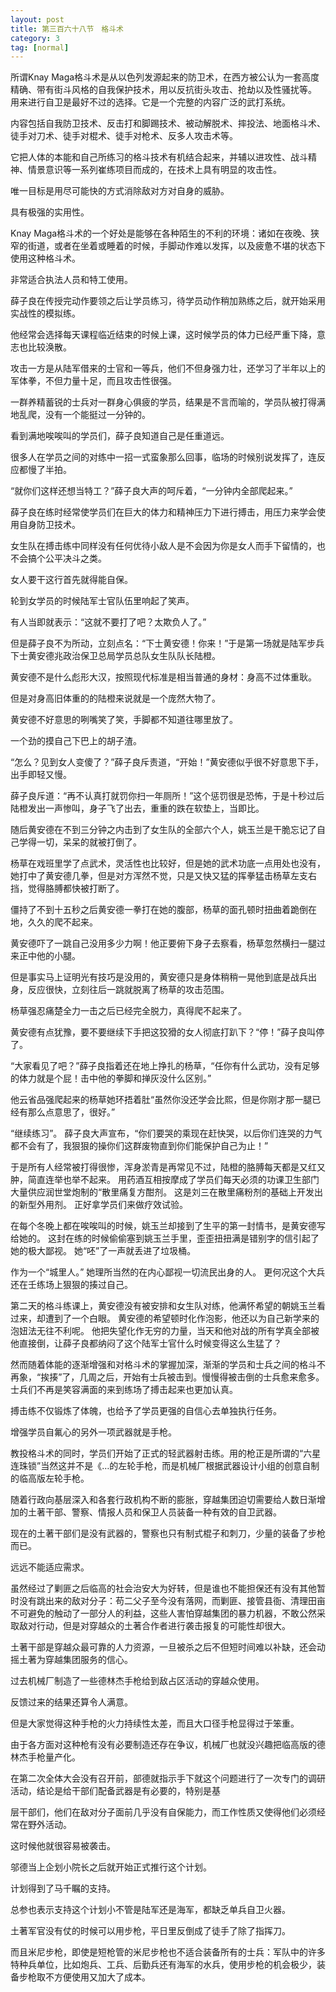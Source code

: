 ```yaml
---
layout: post
title: 第三百六十八节　格斗术
category: 3
tag: [normal]
---
```


所谓Knay Maga格斗术是从以色列发源起来的防卫术，在西方被公认为一套高度精确、带有街斗风格的自我保护技术，用以反抗街头攻击、抢劫以及性骚扰等。 用来进行自卫是最好不过的选择。它是一个完整的内容广泛的武打系统。

内容包括自我防卫技术、反击打和脚踢技术、被动解脱术、摔投法、地面格斗术、徒手对刀术、徒手对棍术、徒手对枪术、反多人攻击术等。

它把人体的本能和自己所练习的格斗技术有机结合起来，并辅以进攻性、战斗精神、情景意识等一系列崔练项目而成的，在技术上具有明显的攻击性。

唯一目标是用尽可能快的方式消除敌对方对自身的威胁。

具有极强的实用性。

Knay Maga格斗术的一个好处是能够在各种陌生的不利的环境：诸如在夜晚、狭窄的街道，或者在坐着或睡着的时候，手脚动作难以发挥，以及疲惫不堪的状态下使用这种格斗术。

非常适合执法人员和特工使用。

薛子良在传授完动作要领之后让学员练习，待学员动作稍加熟练之后，就开始采用实战性的模拟练。

他经常会选择每天课程临近结束的时候上课，这时候学员的体力已经严重下降，意志也比较涣散。

攻击一方是从陆军借来的士官和一等兵，他们不但身强力壮，还学习了半年以上的军体拳，不但力量十足，而且攻击性很强。

一群养精蓄锐的士兵对一群身心俱疲的学员，结果是不言而喻的，学员队被打得满地乱爬，没有一个能挺过一分钟的。

看到满地唉唉叫的学员们，薛子良知道自己是任重道远。

很多人在学员之间的对练中一招一式蛮象那么回事，临场的时候别说发挥了，连反应都慢了半拍。

“就你们这样还想当特工？”薛子良大声的呵斥着，“一分钟内全部爬起来。”

薛子良在练时经常使学员们在巨大的体力和精神压力下进行搏击，用压力来学会使用自身防卫技术。

女生队在搏击练中同样没有任何优待小敌人是不会因为你是女人而手下留情的，也不会搞个公平决斗之类。

女人要干这行首先就得能自保。

轮到女学员的时候陆军士官队伍里响起了笑声。

有人当即就表示：“这就不要打了吧？太欺负人了。”

但是薛子良不为所动，立刻点名：“下士黄安德！你来！”于是第一场就是陆军步兵下士黄安德兆政治保卫总局学员总队女生队队长陆橙。

黄安德不是什么彪形大汉，按照现代标准是相当普通的身材：身高不过体重耿。

但是对身高旧体重的的陆橙来说就是一个庞然大物了。

黄安德不好意思的咧嘴笑了笑，手脚都不知道往哪里放了。

一个劲的摸自己下巴上的胡子渣。

“怎么？见到女人变傻了？”薛子良斥责道，“开始！”黄安德似乎很不好意思下手，出手即轻又慢。

薛子良斥道：“再不认真打就罚你扫一年厕所！”这个惩罚很是恐怖，于是十秒过后陆橙发出一声惨叫，身子飞了出去，重重的跌在软垫上，当即比。

随后黄安德在不到三分钟之内击到了女生队的全部六个人，姚玉兰是干脆忘记了自己学得一切，呆呆的就被打倒了。

杨草在戏班里学了点武术，灵活性也比较好，但是她的武术功底一点用处也没有，她打中了黄安德几拳，但是对方浑然不觉，只是又快又猛的挥拳猛击杨草左支右挡，觉得胳膊都快被打断了。

僵持了不到十五秒之后黄安德一拳打在她的腹部，杨草的面孔顿时扭曲着跪倒在地，久久的爬不起来。

黄安德吓了一跳自己没用多少力啊！他正要俯下身子去察看，杨草忽然横扫一腿过来正中他的小腿。

但是事实马上证明光有技巧是没用的，黄安德只是身体稍稍一晃他到底是战兵出身，反应很快，立刻往后一跳就脱离了杨草的攻击范围。

杨草强忍痛楚全力一击之后已经完全脱力，真得爬不起来了。

黄安德有点犹豫，要不要继续下手把这狡猾的女人彻底打趴下？“停！”薛子良叫停了。

“大家看见了吧？”薛子良指着还在地上挣扎的杨草，“任你有什么武功，没有足够的体力就是个屁！击中他的拳脚和掸灰没什么区别。”

他云省品强爬起来的杨草她环捂着肚“虽然你没还学会比熙，但是你刚才那一腿已经有那么点意思了，很好。”

“继续练习”。 薛子良大声宣布，“你们要哭的乘现在赶快哭，以后你们连哭的力气都不会有了，我狠狠的操你们这群废物直到你们能保护自己为止！”

于是所有人经常被打得很惨，浑身淤青是再常见不过，陆橙的胳膊每天都是又红又肿，简直连举也举不起来。 用药酒互相按摩成了学员们每天必须的功课卫生部门大量供应润世堂炮制的“散里痛复方酣剂。 这是刘三在散里痛粉剂的基础上开发出的新型外用剂。 正好拿学员们来做疗效试验。

在每个冬晚上都在唉唉叫的时候，姚玉兰却接到了生平的第一封情书，是黄安德写给她的。 这封在练的时候偷偷塞到姚玉兰手里，歪歪扭扭满是错别字的信引起了她的极大鄙视。 她“呸”了一声就丢进了垃圾桶。

作为一个“城里人。” 她理所当然的在内心鄙视一切流民出身的人。 更何况这个大兵还在壬练场上狠狠的揍过自己。

第二天的格斗练课上，黄安德没有被安排和女生队对练，他满怀希望的朝姚玉兰看过来，却遭到了一个白眼。 黄安德的希望顿时化作泡影，他还以为自己新学来的泡妞法无往不利呢。 他把失望化作无穷的力量，当天和他对战的所有学真全部被他直接倒，让薛子良都纳闷了这个陆军士官什么时候变得这么生猛了？

然而随着体能的逐渐增强和对格斗术的掌握加深，渐渐的学员和士兵之间的格斗不再象，“挨揍”了，几周之后，开始有士兵被击到。慢慢得被击倒的士兵愈来愈多。士兵们不再是笑容满面的来到练场了搏击起来也更加认真。

搏击练不仅锻炼了体魄，也给予了学员更强的自信心去单独执行任务。

增强学员自氟心的另外一项武器就是手枪。

教投格斗术的同时，学员们开始了正式的轻武器射击练。用的枪正是所谓的“六星连珠锁”当然这并不是《…的左轮手枪，而是机械厂根据武器设计小组的创意自制的临高版左轮手枪。

随着行政向基层深入和各套行政机构不断的膨胀，穿越集团迫切需要给人数日渐增加的土著干部、警察、情报人员和保卫人员装备一种有效的自卫武器。

现在的土著干部们是没有武器的，警察也只有制式棍子和刺刀，少量的装备了步枪而已。

远远不能适应需求。

虽然经过了剿匪之后临高的社会治安大为好转，但是谁也不能担保还有没有其他暂时没有跳出来的敌对分子：苟二父子至今没有落网，而剿匪、接管县衙、清理田亩不可避免的触动了一部分人的利益，这些人害怕穿越集团的暴力机器，不敢公然采取敌对行动，但是对穿越众的土著合作者进行袭击报复的可能性却很大。

土著干部是穿越众最可靠的人力资源，一旦被杀之后不但短时间难以补缺，还会动摇土著为穿越集团服务的信心。

过去机械厂制造了一些德林杰手枪给到敌占区活动的穿越众使用。

反馈过来的结果还算令人满意。

但是大家觉得这种手枪的火力持续性太差，而且大口径手枪显得过于笨重。

由于各方面对这种枪有没有必要制造还存在争议，机械厂也就没兴趣把临高版的德林杰手枪量产化。

在第二次全体大会没有召开前，部德就指示手下就这个问题进行了一次专门的调研活动，结论是给干部们配备武器是有必要的，特别是基

层干部们，他们在敌对分子面前几乎没有自保能力，而工作性质又使得他们必须经常在野外活动。

这时候他就很容易被袭击。

邬德当上企划小院长之后就开始正式推行这个计划。

计划得到了马千瞩的支持。

总参也表示支持这个计划小不管是陆军还是海军，都缺乏单兵自卫火器。

土著军官没有仗的时候可以用步枪，平日里反倒成了徒手了除了指挥刀。

而且米尼步枪，即使是短枪管的米尼步枪也不适合装备所有的士兵：军队中的许多特种兵单位，比如炮兵、工兵、后勤兵还有海军的水兵，使用步枪的机会极少，装备步枪取不方便使用又加大了成本。